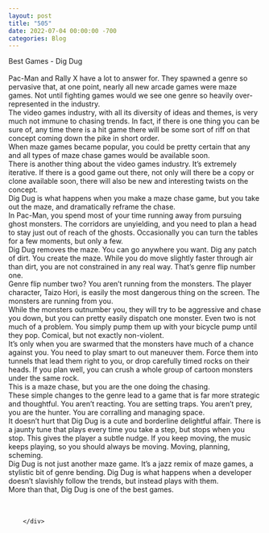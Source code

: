 ```yaml
---
layout: post
title: "505"
date: 2022-07-04 00:00:00 -700
categories: Blog
---
```


<div class="blog-content">
				<div class="paragraph"><span><span>Best Games - Dig Dug</span></span><br><span></span><br><span><span>Pac-Man and Rally X have a lot to answer for. They spawned a genre so pervasive that, at one point, nearly all new arcade games were maze games. Not until fighting games would we see one genre so heavily over-represented in the industry.</span></span><br><span></span><span><span>The video games industry, with all its diversity of ideas and themes, is very much not immune to chasing trends. In fact, if there is one thing you can be sure of, any time there is a hit game there will be some sort of riff on that concept coming down the pike in short order.&nbsp;</span></span><br><span></span><span><span>When maze games became popular, you could be pretty certain that any and all types of maze chase games would be available soon.</span></span><br><span></span><span><span>There is another thing about the video games industry. It&rsquo;s extremely iterative. If there is a good game out there, not only will there be a copy or clone available soon, there will also be new and interesting twists on the concept.&nbsp;</span></span><br><span></span><span><span>Dig Dug is what happens when you make a maze chase game, but you take out the maze, and dramatically reframe the chase.</span></span><br><span></span><span><span>In Pac-Man, you spend most of your time running away from pursuing ghost monsters. The corridors are unyielding, and you need to plan a head to stay just out of reach of the ghosts. Occasionally you can turn the tables for a few moments, but only a few.</span></span><br><span></span><span><span>Dig Dug removes the maze. You can go anywhere you want. Dig any patch of dirt. You create the maze. While you do move slightly faster through air than dirt, you are not constrained in any real way. That&rsquo;s genre flip number one.</span></span><br><span></span><span><span>Genre flip number two? You aren&rsquo;t running from the monsters. The player character, Taizo Hori, is easily the most dangerous thing on the screen. The monsters are running from you.&nbsp;</span></span><br><span></span><span><span>While the monsters outnumber you, they will try to be aggressive and chase you down, but you can pretty easily dispatch one monster. Even two is not much of a problem. You simply pump them up with your bicycle pump until they pop. Comical, but not exactly non-violent.&nbsp;</span></span><br><span></span><span><span>It&rsquo;s only when you are swarmed that the monsters have much of a chance against you. You need to play smart to out maneuver them. Force them into tunnels that lead them right to you, or drop carefully timed rocks on their heads. If you plan well, you can crush a whole group of cartoon monsters under the same rock.</span></span><br><span></span><span><span>This is a maze chase, but you are the one doing the chasing.&nbsp;</span></span><br><span></span><span><span>These simple changes to the genre lead to a game that is far more strategic and thoughtful. You aren&rsquo;t reacting. You are setting traps. You aren&rsquo;t prey, you are the hunter. You are corralling and managing space.&nbsp;</span></span><br><span></span><span><span>It doesn&rsquo;t hurt that Dig Dug is a cute and borderline delightful affair. There is a jaunty tune that plays every time you take a step, but stops when you stop. This gives the player a subtle nudge. If you keep moving, the music keeps playing, so you should always be moving. Moving, planning, scheming.&nbsp;</span></span><br><span></span><span><span>Dig Dug is not just another maze game. It&rsquo;s a jazz remix of maze games, a stylistic bit of genre bending. Dig Dug is what happens when a developer doesn&rsquo;t slavishly follow the trends, but instead plays with them.&nbsp;</span></span><br><span></span><span><span>More than that, Dig Dug is one of the best games.</span></span><br><span></span><br>&#8203;</div>

		</div>
        